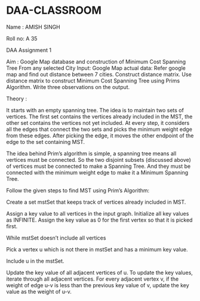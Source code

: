 # DAA-CLASSROOM


Name : AMISH SINGH

Roll no: A 35

DAA Assignment 1

Aim : Google Map database and construction of Minimum Cost Spanning Tree From any selected City Input: Google Map actual data: Refer google map and find out distance between 7 cities. Construct distance matrix. Use distance matrix to construct Minimum Cost Spanning Tree using Prims Algorithm. Write three observations on the output.

Theory :

It starts with an empty spanning tree. The idea is to maintain two sets of vertices. The first set contains the vertices already included in the MST, the other set contains the vertices not yet included. At every step, it considers all the edges that connect the two sets and picks the minimum weight edge from these edges. After picking the edge, it moves the other endpoint of the edge to the set containing MST.

The idea behind Prim’s algorithm is simple, a spanning tree means all vertices must be connected. So the two disjoint subsets (discussed above) of vertices must be connected to make a Spanning Tree. And they must be connected with the minimum weight edge to make it a Minimum Spanning Tree.

Follow the given steps to find MST using Prim’s Algorithm:

Create a set mstSet that keeps track of vertices already included in MST.

Assign a key value to all vertices in the input graph. Initialize all key values as INFINITE. Assign the key value as 0 for the first vertex so that it is picked first.

While mstSet doesn’t include all vertices

Pick a vertex u which is not there in mstSet and has a minimum key value.

Include u in the mstSet.

Update the key value of all adjacent vertices of u. To update the key values, iterate through all adjacent vertices. For every adjacent vertex v, if the weight of edge u-v is less than the previous key value of v, update the key value as the weight of u-v.

